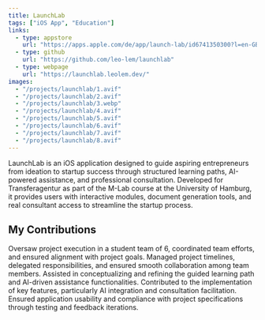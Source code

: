 ```yaml
---
title: LaunchLab
tags: ["iOS App", "Education"]
links:
  - type: appstore
    url: "https://apps.apple.com/de/app/launch-lab/id6741350300?l=en-GB"
  - type: github
    url: "https://github.com/leo-lem/launchlab"
  - type: webpage
    url: "https://launchlab.leolem.dev/"
images:
  - "/projects/launchlab/1.avif"
  - "/projects/launchlab/2.avif"
  - "/projects/launchlab/3.webp"
  - "/projects/launchlab/4.avif"
  - "/projects/launchlab/5.avif"
  - "/projects/launchlab/6.avif"
  - "/projects/launchlab/7.avif"
  - "/projects/launchlab/8.avif"
---
```


LaunchLab is an iOS application designed to guide aspiring entrepreneurs from ideation to startup success through structured learning paths, AI-powered assistance, and professional consultation. Developed for Transferagentur as part of the M-Lab course at the University of Hamburg, it provides users with interactive modules, document generation tools, and real consultant access to streamline the startup process.

## My Contributions

Oversaw project execution in a student team of 6, coordinated team efforts, and ensured alignment with project goals. Managed project timelines, delegated responsibilities, and ensured smooth collaboration among team members. Assisted in conceptualizing and refining the guided learning path and AI-driven assistance functionalities. Contributed to the implementation of key features, particularly AI integration and consultation facilitation. Ensured application usability and compliance with project specifications through testing and feedback iterations.